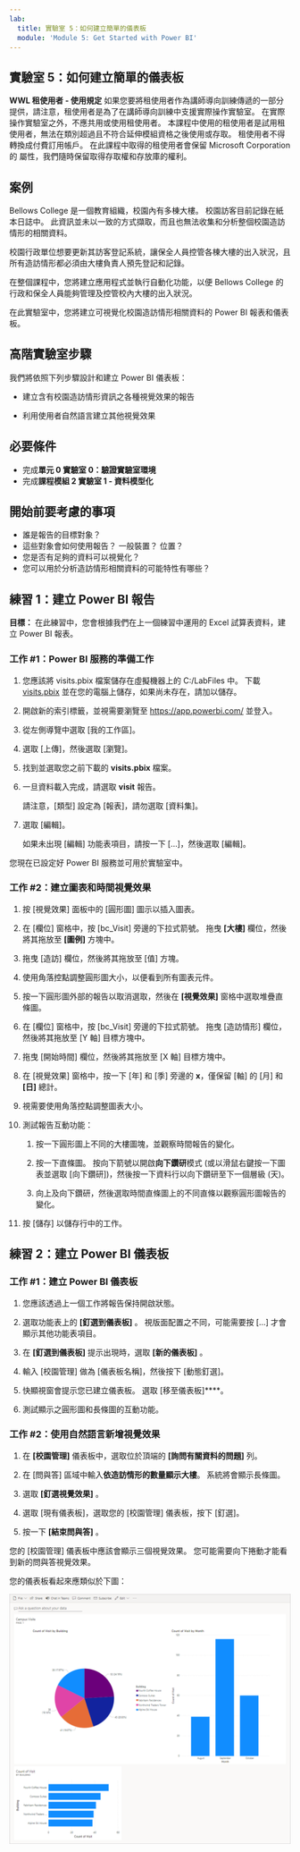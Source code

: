 ```yaml
---
lab:
  title: 實驗室 5：如何建立簡單的儀表板
  module: 'Module 5: Get Started with Power BI'
---
```


## 實驗室 5：如何建立簡單的儀表板

**WWL 租使用者 - 使用規定** 如果您要將租使用者作為講師導向訓練傳遞的一部分提供，請注意，租使用者是為了在講師導向訓練中支援實際操作實驗室。 在實際操作實驗室之外，不應共用或使用租使用者。 本課程中使用的租使用者是試用租使用者，無法在類別超過且不符合延伸模組資格之後使用或存取。 租使用者不得轉換成付費訂用帳戶。 在此課程中取得的租使用者會保留 Microsoft Corporation 的 屬性，我們隨時保留取得存取權和存放庫的權利。 

## 案例

Bellows College 是一個教育組織，校園內有多棟大樓。 校園訪客目前記錄在紙本日誌中。 此資訊並未以一致的方式擷取，而且也無法收集和分析整個校園造訪情形的相關資料。

校園行政單位想要更新其訪客登記系統，讓保全人員控管各棟大樓的出入狀況，且所有造訪情形都必須由大樓負責人預先登記和記錄。

在整個課程中，您將建立應用程式並執行自動化功能，以便 Bellows College 的行政和保全人員能夠管理及控管校內大樓的出入狀況。

在此實驗室中，您將建立可視覺化校園造訪情形相關資料的 Power BI 報表和儀表板。

## 高階實驗室步驟

我們將依照下列步驟設計和建立 Power BI 儀表板：

-   建立含有校園造訪情形資訊之各種視覺效果的報告

-   利用使用者自然語言建立其他視覺效果

## 必要條件

- 完成**單元 0 實驗室 0：驗證實驗室環境**
- 完成**課程模組 2 實驗室 1 - 資料模型化**

## 開始前要考慮的事項

-   誰是報告的目標對象？
-   這些對象會如何使用報告？ 一般裝置？ 位置？
-   您是否有足夠的資料可以視覺化？
-   您可以用於分析造訪情形相關資料的可能特性有哪些？

## 練習 1：建立 Power BI 報告

**目標：** 在此練習中，您會根據我們在上一個練習中運用的 Excel 試算表資料，建立 Power BI 報表。

### 工作 \#1：Power BI 服務的準備工作

1.  您應該將 visits.pbix 檔案儲存在虛擬機器上的 C:/LabFiles 中。 下載 [visits.pbix](https://github.com/MicrosoftLearning/PL-900-Microsoft-Power-Platform-Fundamentals/raw/master/Allfiles/visits.pbix) 並在您的電腦上儲存，如果尚未存在，請加以儲存。

2.  開啟新的索引標籤，並視需要瀏覽至 <https://app.powerbi.com/> 並登入。

3.  從左側導覽中選取 [我的工作區]。

5.  選取 [上傳]，然後選取 [瀏覽]。

6.  找到並選取您之前下載的 **visits.pbix** 檔案。 

7.  一旦資料載入完成，請選取 **visit** 報告。

    請注意，[類型] 設定為 [報表]，請勿選取 [資料集]。

8.  選取 [編輯]。 

    如果未出現 [編輯] 功能表項目，請按一下 […]，然後選取 [編輯]。

您現在已設定好 Power BI 服務並可用於實驗室中。


### 工作 \#2：建立圖表和時間視覺效果

1.  按 [視覺效果] 面板中的 [圓形圖] 圖示以插入圖表。

2.  在 [欄位] 窗格中，按 [bc_Visit] 旁邊的下拉式箭號。 拖曳 **[大樓]** 欄位，然後將其拖放至 **[圖例]** 方塊中。

3.  拖曳 [造訪] 欄位，然後將其拖放至 [值] 方塊。

4.  使用角落控點調整圓形圖大小，以便看到所有圖表元件。

5.  按一下圓形圖外部的報告以取消選取，然後在 **[視覺效果]** 窗格中選取堆疊直條圖。

6.  在 [欄位] 窗格中，按 [bc_Visit] 旁邊的下拉式箭號。 拖曳 [造訪情形] 欄位，然後將其拖放至 [Y 軸] 目標方塊中。

7.  拖曳 [開始時間] 欄位，然後將其拖放至 [X 軸] 目標方塊中。

8.  在 [視覺效果] 窗格中，按一下 [年] 和 [季] 旁邊的 **x**，僅保留 [軸] 的 [月] 和 **[日]** 總計。

9.  視需要使用角落控點調整圖表大小。

10. 測試報告互動功能：

    1.  按一下圓形圖上不同的大樓圖塊，並觀察時間報告的變化。

    2.  按一下直條圖。 按向下箭號以開啟**向下鑽研**模式 (或以滑鼠右鍵按一下圖表並選取 [向下鑽研])，然後按一下資料行以向下鑽研至下一個層級 (天)。

    3.  向上及向下鑽研，然後選取時間直條圖上的不同直條以觀察圓形圖報告的變化。

11. 按 [儲存] 以儲存行中的工作。

## 練習 2：建立 Power BI 儀表板

### 工作 \#1：建立 Power BI 儀表板

1.  您應該透過上一個工作將報告保持開啟狀態。

2.  選取功能表上的 **[釘選到儀表板]** 。 視版面配置之不同，可能需要按 [...] 才會顯示其他功能表項目。

3.  在 **[釘選到儀表板]** 提示出現時，選取 **[新的儀表板]** 。

4.  輸入 [校園管理] 做為 [儀表板名稱]，然後按下 [動態釘選]。

5.  快顯視窗會提示您已建立儀表板。 選取 [移至儀表板]****。

6.  測試顯示之圓形圖和長條圖的互動功能。

### 工作 \#2：使用自然語言新增視覺效果

1.  在 **[校園管理]** 儀表板中，選取位於頂端的 **[詢問有關資料的問題]** 列。

2.  在 [問與答] 區域中輸入**依造訪情形的數量顯示大樓**。 系統將會顯示長條圖。

3.  選取 **[釘選視覺效果]** 。

4.  選取 [現有儀表板]，選取您的 [校園管理] 儀表板，按下 [釘選]。

5.  按一下 **[結束問與答]** 。

您的 [校園管理] 儀表板中應該會顯示三個視覺效果。 您可能需要向下捲動才能看到新的問與答視覺效果。

您的儀表板看起來應類似於下圖：

![](media/5-powerbi-result.png)
